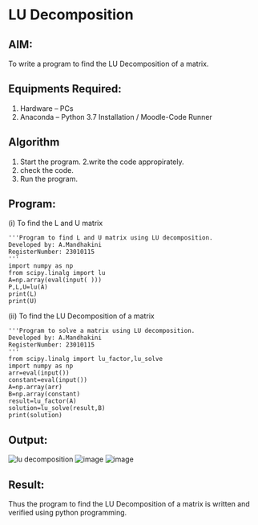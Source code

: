 # LU Decomposition 

## AIM:
To write a program to find the LU Decomposition of a matrix.

## Equipments Required:
1. Hardware – PCs
2. Anaconda – Python 3.7 Installation / Moodle-Code Runner

## Algorithm
1. Start the program.
2.write the code appropirately.
3. check the code.
4. Run the program.

## Program:
(i) To find the L and U matrix
```
'''Program to find L and U matrix using LU decomposition.
Developed by: A.Mandhakini
RegisterNumber: 23010115
'''
import numpy as np
from scipy.linalg import lu
A=np.array(eval(input( )))
P,L,U=lu(A)
print(L)
print(U)
```
(ii) To find the LU Decomposition of a matrix
```
'''Program to solve a matrix using LU decomposition.
Developed by: A.Mandhakini
RegisterNumber: 23010115
'''
from scipy.linalg import lu_factor,lu_solve
import numpy as np
arr=eval(input())
constant=eval(input())
A=np.array(arr)
B=np.array(constant)
result=lu_factor(A)
solution=lu_solve(result,B)
print(solution)
```

## Output:
![lu decomposition]()
![image](https://github.com/MandhakiniA/LU-Decomposition/assets/150005194/d46445d1-6757-4b2e-b898-aefaa8556dc2)
![image](https://github.com/MandhakiniA/LU-Decomposition/assets/150005194/d5b081f5-5c1a-4df8-ba9f-9365e44eeeab)




## Result:
Thus the program to find the LU Decomposition of a matrix is written and verified using python programming.

